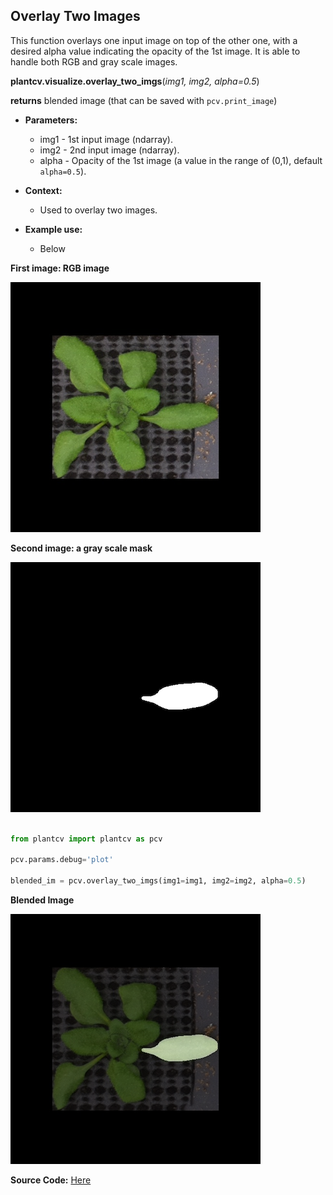 ## Overlay Two Images

This function overlays one input image on top of the other one, with a desired alpha value indicating the opacity of the 1st image. It is able to handle both RGB  and gray scale images.

**plantcv.visualize.overlay_two_imgs**(*img1, img2, alpha=0.5*)

**returns** blended image (that can be saved with `pcv.print_image`)

- **Parameters:**
    - img1        - 1st input image (ndarray).
    - img2        - 2nd input image (ndarray).
    - alpha       - Opacity of the 1st image (a value in the range of (0,1), default `alpha=0.5`).

- **Context:**
    - Used to overlay two images. 
- **Example use:**
    - Below

**First image: RGB image**

![Screenshot](img/documentation_images/visualize_overlay_two_imgs/overlay_rgb.png)

**Second image: a gray scale mask**

![Screenshot](img/documentation_images/visualize_overlay_two_imgs/overlay_bin.png)


```python

from plantcv import plantcv as pcv

pcv.params.debug='plot'

blended_im = pcv.overlay_two_imgs(img1=img1, img2=img2, alpha=0.5)

```

**Blended Image**

![Screenshot](img/documentation_images/visualize_overlay_two_imgs/overlay_result.png)


**Source Code:** [Here](https://github.com/danforthcenter/plantcv/blob/master/plantcv/plantcv/visualize/overlay_two_imgs.py)
